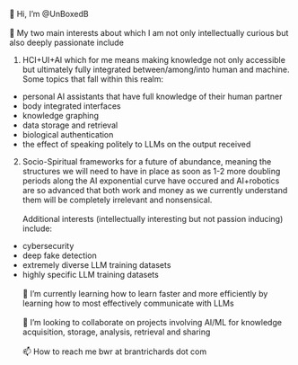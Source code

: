 
👋 Hi, I’m @UnBoxedB<br><br>
👀 My two main interests about which I am not only intellectually curious but also deeply passionate include<br>
  1.  HCI+UI+AI which for me means making knowledge not only accessible but ultimately fully integrated between/among/into human and machine.  Some topics that fall within this realm:
   - personal AI assistants that have full knowledge of their human partner
   - body integrated interfaces
   - knowledge graphing
   - data storage and retrieval
   - biological authentication
   - the effect of speaking politely to LLMs on the output received <br>
  2.  Socio-Spiritual frameworks for a future of abundance, meaning the structures we will need to have in place as soon as 1-2 more doubling periods along the AI exponential curve have occured and AI+robotics are so advanced that both work and money as we currently understand them will be completely irrelevant and nonsensical.<br><br>
Additional interests (intellectually interesting but not passion inducing) include:<br>
- cybersecurity
- deep fake detection
- extremely diverse LLM training datasets
- highly specific LLM training datasets<br><br>
🌱 I’m currently learning how to learn faster and more efficiently by learning how to most effectively communicate with LLMs<br><br>
💞️ I’m looking to collaborate on projects involving AI/ML for knowledge acquisition, storage, analysis, retrieval and sharing<br><br>
📫 How to reach me bwr at brantrichards dot com

<!---
UnBoxedB/UnBoxedB is a ✨ special ✨ repository because its `README.md` (this file) appears on your GitHub profile.
You can click the Preview link to take a look at your changes.
--->
